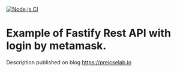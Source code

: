 [![Node.js CI](https://github.com/gustawdaniel/metamask-fastify-rest-api/actions/workflows/node.js.yml/badge.svg?branch=main)](https://github.com/gustawdaniel/metamask-fastify-rest-api/actions/workflows/node.js.yml)

# Example of Fastify Rest API with login by metamask.

Description published on blog https://preicselab.io
